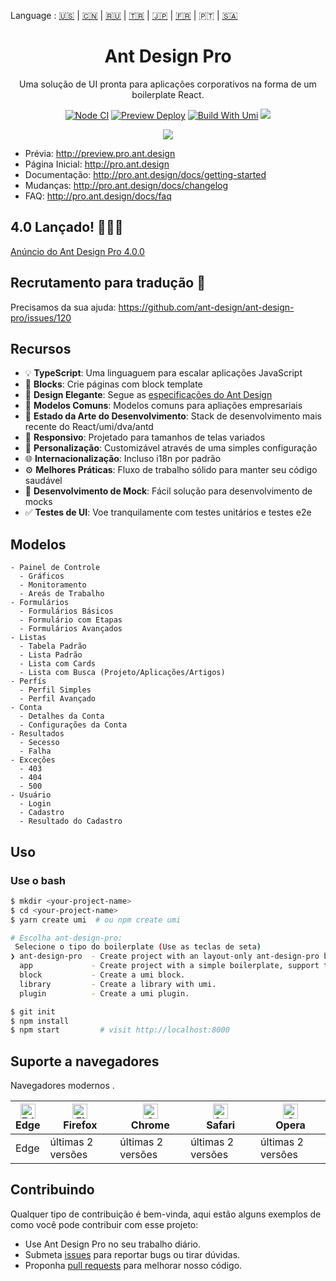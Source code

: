 Language : [🇺🇸](./README.md) | [🇨🇳](./README.zh-CN.md) | [🇷🇺](./README.ru-RU.md) | [🇹🇷](./README.tr-TR.md) | [🇯🇵](./README.ja-JP.md) | [🇫🇷](./README.fr-FR.md) | 🇵🇹 | [🇸🇦](./README.ar-DZ.md)

<h1 align="center">Ant Design Pro</h1>

<div align="center">

Uma solução de UI pronta para aplicações corporativos na forma de um boilerplate React.

[![Node CI](https://github.com/ant-design/ant-design-pro/actions/workflows/ci.yml/badge.svg)](https://github.com/ant-design/ant-design-pro/actions/workflows/ci.yml) [![Preview Deploy](https://github.com/ant-design/ant-design-pro/actions/workflows/preview-deploy.yml/badge.svg)](https://github.com/ant-design/ant-design-pro/actions/workflows/preview-deploy.yml) [![Build With Umi](https://img.shields.io/badge/build%20with-umi-028fe4.svg?style=flat-square)](http://umijs.org/) ![](https://badgen.net/badge/icon/Ant%20Design?icon=https://gw.alipayobjects.com/zos/antfincdn/Pp4WPgVDB3/KDpgvguMpGfqaHPjicRK.svg&label)

![](https://github.com/user-attachments/assets/fde29061-3d9a-4397-8ac2-397b0e033ef5)

</div>

- Prévia: http://preview.pro.ant.design
- Página Inicial: http://pro.ant.design
- Documentação: http://pro.ant.design/docs/getting-started
- Mudanças: http://pro.ant.design/docs/changelog
- FAQ: http://pro.ant.design/docs/faq

## 4.0 Lançado! 🎉🎉🎉

[Anúncio do Ant Design Pro 4.0.0](https://medium.com/ant-design/ant-design-pro-v4-is-here-6f23098ae9d9)

## Recrutamento para tradução :loudspeaker:

Precisamos da sua ajuda: https://github.com/ant-design/ant-design-pro/issues/120

## Recursos

- :bulb: **TypeScript**: Uma linguaguem para escalar aplicações JavaScript
- :scroll: **Blocks**: Crie páginas com block template
- :gem: **Design Elegante**: Segue as [especificações do Ant Design](http://ant.design/)
- :triangular_ruler: **Modelos Comuns**: Modelos comuns para apliações empresariais
- :rocket: **Estado da Arte do Desenvolvimento**: Stack de desenvolvimento mais recente do React/umi/dva/antd
- :iphone: **Responsivo**: Projetado para tamanhos de telas variados
- :art: **Personalização**: Customizável através de uma simples configuração
- :globe_with_meridians: **Internacionalização**: Incluso i18n por padrão
- :gear: **Melhores Práticas**: Fluxo de trabalho sólido para manter seu código saudável
- :1234: **Desenvolvimento de Mock**: Fácil solução para desenvolvimento de mocks
- :white_check_mark: **Testes de UI**: Voe tranquilamente com testes unitários e testes e2e

## Modelos

```
- Painel de Controle
  - Gráficos
  - Monitoramento
  - Areás de Trabalho
- Formulários
  - Formulários Básicos
  - Formulário com Etapas
  - Formulários Avançados
- Listas
  - Tabela Padrão
  - Lista Padrão
  - Lista com Cards
  - Lista com Busca (Projeto/Aplicações/Artigos)
- Perfís
  - Perfil Simples
  - Perfil Avançado
- Conta
  - Detalhes da Conta
  - Configurações da Conta
- Resultados
  - Secesso
  - Falha
- Exceções
  - 403
  - 404
  - 500
- Usuário
  - Login
  - Cadastro
  - Resultado do Cadastro
```

## Uso

### Use o bash

```bash
$ mkdir <your-project-name>
$ cd <your-project-name>
$ yarn create umi  # ou npm create umi

# Escolha ant-design-pro:
 Selecione o tipo do boilerplate (Use as teclas de seta)
❯ ant-design-pro  - Create project with an layout-only ant-design-pro boilerplate, use together with umi block.
  app             - Create project with a simple boilerplate, support typescript.
  block           - Create a umi block.
  library         - Create a library with umi.
  plugin          - Create a umi plugin.

$ git init
$ npm install
$ npm start         # visit http://localhost:8000
```

## Suporte a navegadores

Navegadores modernos .

| [<img src="https://raw.githubusercontent.com/alrra/browser-logos/master/src/edge/edge_48x48.png" alt="Edge" width="24px" height="24px" />](http://godban.github.io/browsers-support-badges/)</br>Edge | [<img src="https://raw.githubusercontent.com/alrra/browser-logos/master/src/firefox/firefox_48x48.png" alt="Firefox" width="24px" height="24px" />](http://godban.github.io/browsers-support-badges/)</br>Firefox | [<img src="https://raw.githubusercontent.com/alrra/browser-logos/master/src/chrome/chrome_48x48.png" alt="Chrome" width="24px" height="24px" />](http://godban.github.io/browsers-support-badges/)</br>Chrome | [<img src="https://raw.githubusercontent.com/alrra/browser-logos/master/src/safari/safari_48x48.png" alt="Safari" width="24px" height="24px" />](http://godban.github.io/browsers-support-badges/)</br>Safari | [<img src="https://raw.githubusercontent.com/alrra/browser-logos/master/src/opera/opera_48x48.png" alt="Opera" width="24px" height="24px" />](http://godban.github.io/browsers-support-badges/)</br>Opera |
| --- | --- | --- | --- | --- |
| Edge | últimas 2 versões | últimas 2 versões | últimas 2 versões | últimas 2 versões |

## Contribuindo

Qualquer tipo de contribuição é bem-vinda, aqui estão alguns exemplos de como você pode contribuir com esse projeto:

- Use Ant Design Pro no seu trabalho diário.
- Submeta [issues](http://github.com/ant-design/ant-design-pro/issues) para reportar bugs ou tirar dúvidas.
- Proponha [pull requests](http://github.com/ant-design/ant-design-pro/pulls) para melhorar nosso código.
